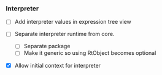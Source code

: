### Interpreter

- [ ] Add interpreter values in expression tree view
- [ ] Separate interpreter runtime from core.
    - [ ] Separate package
    - [ ] Make it generic so using RtObject becomes optional
- [x] Allow initial context for interpreter

